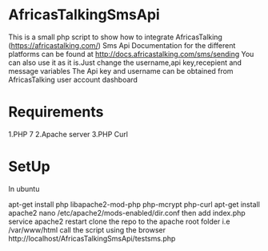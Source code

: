 # AfricasTalkingSmsApi

This is a small php script to show how to integrate AfricasTalking (https://africastalking.com/) Sms Api
Documentation for the different platforms can be found at http://docs.africastalking.com/sms/sending
You can also use it as it is.Just change the username,api key,recepient and message variables
The Api key and username can be obtained from AfricasTalking user account dashboard

# Requirements
1.PHP 7
2.Apache server
3.PHP Curl

# SetUp
In ubuntu

apt-get install php libapache2-mod-php php-mcrypt php-curl
apt-get install apache2
nano /etc/apache2/mods-enabled/dir.conf then add index.php
service apache2 restart
clone the repo to the apache root folder i.e /var/www/html
call the script using the browser http://localhost/AfricasTalkingSmsApi/testsms.php

